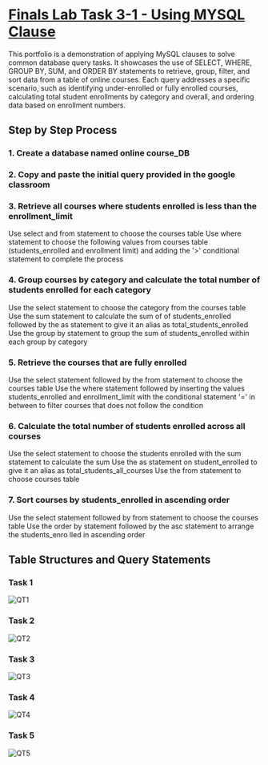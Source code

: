 # [Finals Lab Task 3-1 - Using MYSQL Clause](https://github.com/user-attachments/files/19895050/pangilinan_FinalsLabTask3-1.docx)
This portfolio is a demonstration of applying MySQL clauses to solve common database query tasks. It showcases the use of SELECT, WHERE, GROUP BY, SUM, and ORDER BY statements to retrieve, group, filter, and sort data from a table of online courses. Each query addresses a specific scenario, such as identifying under-enrolled or fully enrolled courses, calculating total student enrollments by category and overall, and ordering data based on enrollment numbers.

## Step by Step Process
### 1. Create a database named online course_DB

### 2. Copy and paste the initial query provided in the google classroom

### 3. Retrieve all courses where students enrolled is less than the enrollment_limit
Use select and from statement to choose the courses table
Use where statement to choose the following values from courses table (students_enrolled and enrollment limit) and adding the '>' conditional statement to complete the process
  
### 4. Group courses by category and calculate the total number of students enrolled for each category
Use the select statement to choose the category from the courses table
Use the sum statement to calculate the sum of  of students_enrolled followed by the as statement to give it an alias as total_students_enrolled
Use the group by statement to group the sum of students_enrolled within each group by category
  
### 5. Retrieve the courses that are fully enrolled
Use the select statement followed by the from statement to choose the courses table
Use the where statement followed by inserting the values students_enrolled and enrollment_limit with the conditional statement '=' in between to filter courses that does not follow the condition
  
### 6. Calculate the total number of students enrolled across all courses
Use the select statement to choose the students enrolled with the sum statement to calculate the sum
Use the as statement on student_enrolled to give it an alias as total_students_all_courses
Use the from statement to choose courses table
  
### 7. Sort courses by students_enrolled in ascending order
Use the select statement followed by from statement to choose the courses table
Use the order by statement followed by the asc statement to arrange the students_enro
lled in ascending order

## Table Structures and Query Statements
### Task 1
![QT1](https://github.com/user-attachments/assets/f74da6c0-b283-4a7c-8f8b-50821e18c79d)

### Task 2
![QT2](https://github.com/user-attachments/assets/78cd984f-0b47-4646-8ff8-2cdec6d6c6e0)

### Task 3
![QT3](https://github.com/user-attachments/assets/584bf376-b472-46bb-939a-dd0c33e27beb)

### Task 4
![QT4](https://github.com/user-attachments/assets/47f7b5f5-023b-4ce0-87a0-8596b55be6ed)

### Task 5
![QT5](https://github.com/user-attachments/assets/acb78e5b-903d-4490-a2df-33dc89bfde62)
